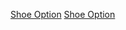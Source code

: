 [Shoe Option](https://www.nike.com/t/air-max-270-womens-shoes-Pgb94t/AH6789-601)
[Shoe Option](https://www.nike.com/t/air-max-terrascape-90-mens-shoes-R6r8hB/DH2973-100)
